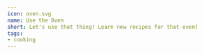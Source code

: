 ```yaml
---
icon: oven.svg
name: Use the Oven
short: Let's use that thing! Learn new recipes for that oven!
tags:
- cooking
---
```

